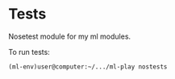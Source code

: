 Tests
=====

Nosetest module for my ml modules.

To run tests:
```
(ml-env)user@computer:~/.../ml-play nostests
```
